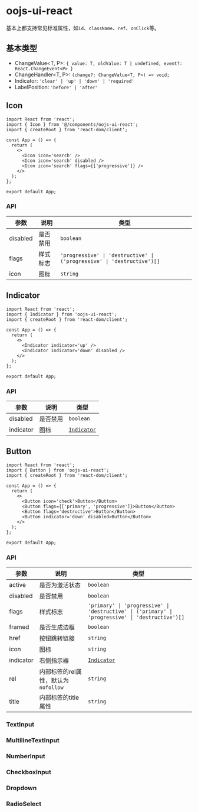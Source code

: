 # oojs-ui-react

基本上都支持常见标准属性，如`id`、`className`、`ref`、`onClick`等。

## 基本类型

- ChangeValue<T, P>: `{ value: T, oldValue: T | undefined, event?: React.ChangeEvent<P> }`
- ChangeHandler<T, P>: `(change?: ChangeValue<T, P>) => void;`
- Indicator: `'clear' | 'up' | 'down' | 'required'`
- LabelPosition: `'before' | 'after'`


## Icon

```tsx
import React from 'react';
import { Icon } from '@/components/oojs-ui-react';
import { createRoot } from 'react-dom/client';

const App = () => {
  return (
    <>
      <Icon icon='search' />
      <Icon icon='search' disabled />
      <Icon icon='search' flags={['progressive']} />
    </>
  );
};

export default App;
```

### API

| 参数 | 说明 | 类型 |
| ---- | ---- | ---- |
| disabled | 是否禁用 | `boolean` |
| flags | 样式标志 | `'progressive' \| 'destructive' \| ('progressive' \| 'destructive')[]` |
| icon | 图标 | `string` |


## Indicator

```tsx
import React from 'react';
import { Indicator } from 'oojs-ui-react';
import { createRoot } from 'react-dom/client';

const App = () => {
  return (
    <>
      <Indicator indicator='up' />
      <Indicator indicator='down' disabled />
    </>
  );
};

export default App;
```

### API

| 参数 | 说明 | 类型 |
| ---- | ---- | ---- |
| disabled | 是否禁用 | `boolean` |
| indicator | 图标 | [`Indicator`](#Types) |


## Button

```tsx
import React from 'react';
import { Button } from 'oojs-ui-react';
import { createRoot } from 'react-dom/client';

const App = () => {
  return (
    <>
      <Button icon='check'>Button</Button>
      <Button flags={['primary', 'progressive']}>Button</Button>
      <Button flags='destructive'>Button</Button>
      <Button indicator='down' disabled>Button</Button>
    </>
  );
};

export default App;
```

### API

| 参数 | 说明 | 类型 |
| ---- | ---- | ---- |
| active | 是否为激活状态 | `boolean` |
| disabled | 是否禁用 | `boolean` |
| flags | 样式标志 | `'primary' \| 'progressive' \| 'destructive' \| ('primary' \| 'progressive' \| 'destructive')[]` |
| framed | 是否生成边框| `boolean` |
| href | 按钮跳转链接 | `string` |
| icon | 图标 | `string` |
| indicator | 右侧指示器 | [`Indicator`](#Types) |
| rel | 内部<a>标签的rel属性，默认为`nofollow` | `string` |
| title | 内部<a>标签的title属性 | `string` |


### TextInput



### MultilineTextInput



### NumberInput



### CheckboxInput



### Dropdown



### RadioSelect

